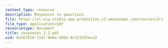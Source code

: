 ```yaml
---
content_type: resource
description: Responses to questions.
file: https://ol-ocw-studio-app-production.s3.amazonaws.com/courses/4-645-selected-topics-in-architecture-architecture-from-1750-to-the-present-fall-2004/8a16355b11479e6e280a8c323255eca3_responses_3_2.pdf
file_type: application/pdf
resourcetype: Document
title: responses_3_2.pdf
uid: 8a16355b-1147-9e6e-280a-8c323255eca3
---
```

